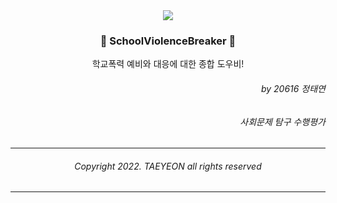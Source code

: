 <div align=center>
<image src="https://github.com/error0918/SchoolViolenceBreaker/blob/master/app/src/main/res/mipmap-xxxhdpi/ic_launcher_round.png?raw=true"/>
  
### 🚨 SchoolViolenceBreaker 🚨
학교폭력 예비와 대응에 대한 종합 도우비!

</div>

<div align=right>

###### by 20616 정태연

###### 사회문제 탐구 수행평가

</div>

---

<div align=center>

###### Copyright 2022. TAEYEON all rights reserved

</div>

---



